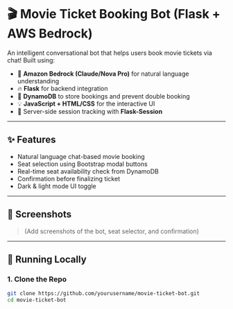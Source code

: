 # 🎬 Movie Ticket Booking Bot (Flask + AWS Bedrock)

An intelligent conversational bot that helps users book movie tickets via chat! Built using:

- 🧠 **Amazon Bedrock (Claude/Nova Pro)** for natural language understanding
- 🔥 **Flask** for backend integration
- 🎯 **DynamoDB** to store bookings and prevent double booking
- 💡 **JavaScript + HTML/CSS** for the interactive UI
- 🧠 Server-side session tracking with **Flask-Session**

---

## ✨ Features

- Natural language chat-based movie booking
- Seat selection using Bootstrap modal buttons
- Real-time seat availability check from DynamoDB
- Confirmation before finalizing ticket
- Dark & light mode UI toggle

---

## 📸 Screenshots

> (Add screenshots of the bot, seat selector, and confirmation)

---

## 🚀 Running Locally

### 1. Clone the Repo

```bash
git clone https://github.com/yourusername/movie-ticket-bot.git
cd movie-ticket-bot
